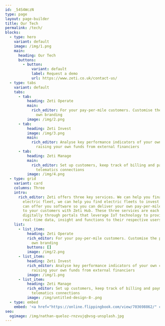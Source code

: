 ```yaml
---
id: _54S4WczN
type: page
layout: page-builder
title: Our Tech
permalink: /tech/
blocks:
  - type: hero
    variant: default
    image: /img/1.png
    main:
      heading: Our Tech
      buttons:
        - button:
            variant: default
            label: Request a demo
            url: https://www.zeti.co.uk/contact-us/
  - type: tabs
    variant: default
    tabs:
      - tab:
          heading: Zeti Operate
          main:
            rich_editor: F﻿or your pay-per-mile customers. Customise the platform with your
              own branding
          image: /img/2.png
      - tab:
          heading: Zeti Invest
          image: /img/3.png
          main:
            rich_editor: A﻿nalyse key performance indicators of your own contracts or even
              raising your own funds from external financiers
      - tab:
          heading: Zeti Manage
          main:
            rich_editor: S﻿et up customers, keep track of billing and payments and verify
              telematics connections
          image: /img/4.png
  - type: grid
    variant: card
    columns: Three
    intro:
      rich_editor: Zeti offers three key services. We can help you finance your new
        electric fleet, we can help you find electric fleets to invest in and we
        can offer you software so you can deliver your own pay-per-mile offering
        to your customers with Zeti Hub. These three services are each delivered
        digitally through portals that leverage IoT technology to provide
        real-time data, insight and functions to their respective users.
    list:
      - list_item:
          heading: Zeti Operate
          rich_editor: F﻿or your pay-per-mile customers. Customise the platform with your
            own branding
          buttons: []
          image: /img/2.png
      - list_item:
          heading: Zeti Invest
          rich_editor: A﻿nalyse key performance indicators of your own contracts or even
            raising your own funds from external financiers
          image: /img/1.png
      - list_item:
          heading: Zeti Manage
          rich_editor: S﻿et up customers, keep track of billing and payments and verify
            telematics connections
          image: /img/untitled-design-8-.png
  - type: embed
    embed: '<a href="https://online.flippingbook.com/view/703698862/" class="fbo-embed" data-fbo-id="73c1c9d84f" data-fbo-ratio="3:2" data-fbo-lightbox="yes" data-fbo-width="100%" data-fbo-height="auto" data-fbo-version="1" style="max-width: 100%">Pulse - Winter 24</a><script async defer src="https://online.flippingbook.com/EmbedScriptUrl.aspx?m=redir&hid=703698862"></script>'
seo:
  ogimage: /img/nathan-queloz-rnzvujqbvsg-unsplash.jpg
---
```


